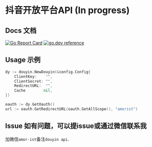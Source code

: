 # 抖音开放平台API (In progress)

## Docs 文档

[![Go Report Card](https://goreportcard.com/badge/github.com/amorist/douyin)](https://goreportcard.com/report/github.com/amorist/douyin)
[![go.dev reference](https://img.shields.io/badge/go.dev-reference-007d9c?logo=go&logoColor=white&style=flat-square)](https://pkg.go.dev/github.com/amorist/douyin?tab=doc)

## Usage 示例

```go
dy := douyin.NewDouyin(&config.Config{
    ClientKey:    "",
    ClientSecret: "",
    RedirectURL:  "",
    Cache        nil,
})

oauth := dy.GetOauth()
url := oauth.GetRedirectURL(oauth.GetAllScope(), "amorist")
```

## Issue 如有问题，可以提issue或通过微信联系我

加微信`amor-ist`备注`douyin api`.